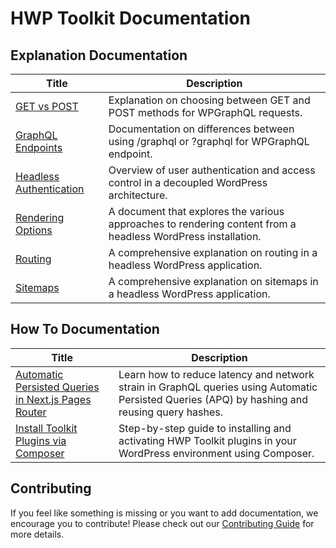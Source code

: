 # HWP Toolkit Documentation


## Explanation Documentation

| Title                              | Description                  |
|------------------------------------|------------------------------|
| [GET vs POST](explanation/get-vs-post.md) | Explanation on choosing between GET and POST methods for WPGraphQL requests. |
| [GraphQL Endpoints](explanation/graphql-endpoints.md) | Documentation on differences between using /graphql or ?graphql for WPGraphQL endpoint. |
| [Headless Authentication](explanation/headless-authentication.md) | Overview of user authentication and access control in a decoupled WordPress architecture. |
| [Rendering Options](explanation/rendering-options.md) | A document that explores the various approaches to rendering content from a headless WordPress installation. |
| [Routing](explanation/routing.md)   | A comprehensive explanation on routing in a headless WordPress application.      |
| [Sitemaps](explanation/sitemaps.md) | A comprehensive explanation on sitemaps in a headless WordPress application.     |


## How To Documentation

| Title                              | Description                  |
|------------------------------------|------------------------------|
| [Automatic Persisted Queries in Next.js Pages Router](how-to/nextjs-pages-router/enable-apq/index.md) | Learn how to reduce latency and network strain in GraphQL queries using Automatic Persisted Queries (APQ) by hashing and reusing query hashes. |
| [Install Toolkit Plugins via Composer](how-to/install-toolkit-plugins/index.md) | Step-by-step guide to installing and activating HWP Toolkit plugins in your WordPress environment using Composer. |


## Contributing

If you feel like something is missing or you want to add documentation, we encourage you to contribute! Please check out our [Contributing Guide](https://github.com/wpengine/hwptoolkit/blob/main/CONTRIBUTING.md) for more details.
